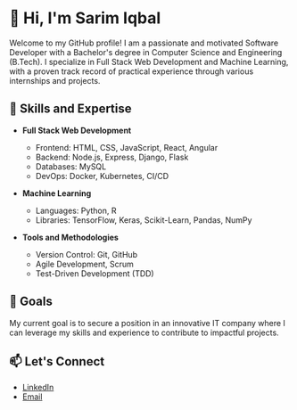 # 👋 Hi, I'm Sarim Iqbal

Welcome to my GitHub profile! I am a passionate and motivated Software Developer with a Bachelor's degree in Computer Science and Engineering (B.Tech). I specialize in Full Stack Web Development and 
Machine Learning, with a proven track record of practical experience through various internships and projects.

## 🚀 Skills and Expertise

- **Full Stack Web Development**
  - Frontend: HTML, CSS, JavaScript, React, Angular
  - Backend: Node.js, Express, Django, Flask
  - Databases: MySQL
  - DevOps: Docker, Kubernetes, CI/CD

- **Machine Learning**
  - Languages: Python, R
  - Libraries: TensorFlow, Keras, Scikit-Learn, Pandas, NumPy

- **Tools and Methodologies**
  - Version Control: Git, GitHub
  - Agile Development, Scrum
  - Test-Driven Development (TDD)


 ## 🎯 Goals
My current goal is to secure a position in an innovative IT company where I can leverage my skills and experience to contribute to impactful projects.

## 📫 Let's Connect
- [LinkedIn](https://www.linkedin.com/in/sarim-iqbal-0a483a219/)
- [Email](sarimiqbal705@gmail.com)
  





